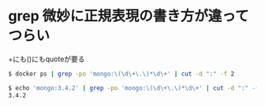 # grep 微妙に正規表現の書き方が違ってつらい

+にも()にもquoteが要る

```bash
$ docker ps | grep -po 'mongo:\(\d\+\.\)*\d\+' | cut -d ":" -f 2
```

```bash
$ echo 'mongo:3.4.2' | grep -po 'mongo:\(\d\+\.\)*\d\+' | cut -d ":" -f 2
3.4.2
```
